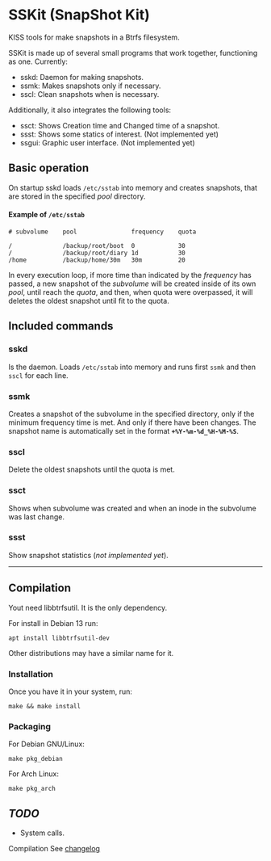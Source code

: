 SSKit (SnapShot Kit)
====================

KISS tools for make snapshots in a Btrfs filesystem.

SSKit is made up of several small programs that work together, functioning
as one. Currently:

- sskd: Daemon for making snapshots.
- ssmk: Makes snapshots only if necessary.
- sscl: Clean snapshots when is necessary.

Additionally, it also integrates the following tools:

- ssct: Shows Creation time and Changed time of a snapshot.
- ssst: Shows some statics of interest. (Not implemented yet)
- ssgui: Graphic user interface. (Not implemented yet)


Basic operation
---------------

On startup sskd loads `/etc/sstab` into memory and creates snapshots, that are
stored in the specified _pool_ directory.

#### Example of `/etc/sstab`

    # subvolume    pool               frequency    quota

    /              /backup/root/boot  0            30
    /              /backup/root/diary 1d           30
    /home          /backup/home/30m   30m          20


In every execution loop, if more time than indicated by the _frequency_ has
passed, a new snapshot of the _subvolume_ will be created inside of its own
_pool_, until reach the _quota_, and then, when quota were overpassed, it will
deletes the oldest snapshot until fit to the quota.

Included commands
-----------------

### sskd

Is the daemon. Loads `/etc/sstab` into memory and runs first `ssmk` and then
`sscl` for each line.

### ssmk

Creates a snapshot of the subvolume in the specified directory, only if the
minimum frequency time is met. And only if there have been changes. The
snapshot name is automatically set in the format **`+%Y-%m-%d_%H-%M-%S`**.


### sscl

Delete the oldest snapshots until the quota is met.

### ssct

Shows when subvolume was created and when an inode in the subvolume was last
change.

### ssst

Show snapshot statistics (_not implemented yet_).

---

Compilation
-----------

Yout need libbtrfsutil. It is the only dependency.

For install in Debian 13 run:

	apt install libbtrfsutil-dev

Other distributions may have a similar name for it.

### Installation

Once you have it in your system, run:

	make && make install

### Packaging

For Debian GNU/Linux:

	make pkg_debian

For Arch Linux:

	make pkg_arch

_TODO_
------

- System calls.

Compilation
See [changelog](https://github.com/mdomlop/sskit/blob/main/changelog.md)
